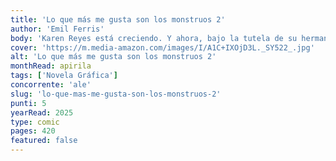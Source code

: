 ```yaml
---
title: 'Lo que más me gusta son los monstruos 2'
author: 'Emil Ferris'
body: 'Karen Reyes está creciendo. Y ahora, bajo la tutela de su hermano Deeze, mucho más relajada que la que imponía su madre, empieza a descubrir quién es en realidad. ¿No es ese el mayor misterio de nuestras vidas?Para llegar al fondo de su propia identidad, Karen tiene que seguir investigando las extrañas circunstancias que rodearon la muerte de su vecina Anka, empezando por los secretos que alberga el edificio mismo donde vive. Además, deberá comprender el frágil equilibrio sobre el que se sustenta su comunidad, un pequeño panteón compuesto por mafiosos, prostitutas, pandilleros, seres fantasmagóricos, yippies y buscavidas.Sin embargo, incluso en este caos de monstruos buenos y malos, Karen también comprobará que puede haber un lugar para el amor.'
cover: 'https://m.media-amazon.com/images/I/A1C+IXOjD3L._SY522_.jpg'
alt: 'Lo que más me gusta son los monstruos 2'
monthRead: apirila
tags: ['Novela Gráfica']
concorrente: 'ale'
slug: 'lo-que-mas-me-gusta-son-los-monstruos-2'
punti: 5
yearRead: 2025
type: comic
pages: 420
featured: false
---
```

